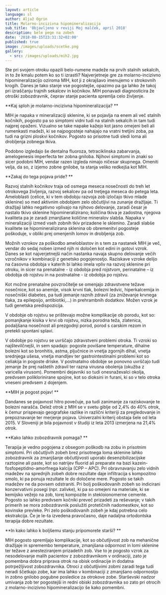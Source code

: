 ```yaml
---
layout: article
language: sl
author: Aljaž Ogrin
title: Molarno-incizivna hipomineralizacija
sub_title: 'Objavljeno v reviji Moj malček, april 2018'
description: bele pege na zobeh
date: '2018-08-15T23:31:32+02:00'
published: true
image: /images/uploads/scetke.png
gallery:
  - src: /images/uploads/mih2.jpg
---
```

Ste pri svojem otroku opazili belo-rumene madeže na prvih stalnih sekalcih, in to že kmalu potem ko so ti izrastli? Najverjetneje gre za molarno-incizivno hipomineralizacijo oziroma MIH, kot ji z okrajšavo imenujemo v strokovnih krogih.  Danes je tako stanje vse pogostejše, opazimo pa ga lahko že takoj pri izraščanju trajnih sekalcev in kočnikov. MIH ponavadi diagnosticira že otroški zobozdravnik, čeprav stanje pacienta spremlja celo življenje.

**Kaj sploh je molarno-incizivna hipomineralizacija?**

MIH je napaka v mineralizaciji sklenine, ki se pojavlja na enem ali več stalnih kočnikih, pogosto pa so simptomi vidni tudi na stalnih sekalcih in tam tudi najprej opaženi. Vizualno se take napake kažejo kot jasno omejeni beli ali rumenkasti madeži, ki se najpogosteje nahajajo na vratni tretjini zoba, pa tudi na grizni ploskvi kočnikov. Pogosto so prisotne tudi sledi loma ali drobljenja zobnega tkiva.

Podobno izgledajo še dentalna fluoroza, tetraciklinska zabarvanja, amelogenesis imperfecta ter zobna gniloba. Njihovi simptomi in znaki so sicer podobni MIH, vendar razen izgleda nimajo ničesar skupnega. Omeniti velja, da so, z izjemo zobne gnilobe, ta stanja veliko redkejša kot MIH.

**Zakaj do tega pojava pride?**

Razvoj stalnih kočnikov traja od osmega meseca nosečnosti do treh let otrokovega življenja, razvoj sekalcev pa od tretjega meseca do petega leta. Ameloblasti (celice, ki v tem obdobju razvoja zob izločajo tkivo mlade sklenine) so med aktivnim obdobjem zelo občutljivi na zunanje dražljaje. Ti dražljaji lahko negativno vplivajo na njihovo delovanje, zaradi česar je nastalo tkivo sklenine hipomineralizirano; količina tkiva je zadostna, njegova kvaliteta pa je zaradi zmanjšane količine mineralov slabša. Napaka v mineralizaciji izmed vseh zobnih tkiv prizadene le sklenino. Zaradi slabše kvalitete se hipomineralizirana sklenina ob obremenitvi pogosteje poškoduje, v obliki prej omenjenih lomov in drobljenja zob.

Možnih vzrokov za poškodbo ameloblastov in s tem za nastanek MIH je več, vendar do sedaj noben izmed njih ni določen kot edini in gotovi vzrok. Danes se kot najverjetnejši način nastanka navaja skupno delovanje večih vzročnikov v kombinaciji z genetsko pogojenostjo. Raziskave vzroke delijo na časovna obdobja v katerih bi lahko imela vpliv na razvoj sklenine pri otroku, in sicer na prenatalne - iz obdobja pred rojstvom, perinatalne – iz obdobja ob rojstvu in na postnatalne - iz obdobja  po rojstvu. 

Kot možne prenatalne povzročitelje se omenjajo zdravstvene težave nosečnice, kot so anemije, visok krvni tlak, bolezni ledvic, hiperkalcemija in nosečniški diabetes, pa tudi jemanje raznih zdravil (za zniževanje krvnega tlaka, za epilepsijo, antibiotiki,…) in prehrambnih dodatkov. Možen vzrok je tudi genetska predispozicija.

V obdobje ob rojstvu se prištevajo možne komplikacije ob porodu, kot so: pomanjkanje kisika v krvi ob rojstvu, nizka porodna teža, zlatenica, podaljšana nosečnost ali prezgodnji porod, porod s carskim rezom in pretekli spontani splavi.

V obdobje po rojstvu se uvrščajo zdravstveni problemi otroka. Ti vzroki so najštevilčnejši, in sem spadajo: pogoste povišane temperature, dihalne bolezni kot so bronhitis, astma, pljučnice in vnetja zgornjih dihal, vnetja srednjega ušesa, vnetja mandljev ter gastrointestinalni problemi kot so celiakija in pogoste driske. V postnatalno obdobje se ponovno uvrščajo tudi jemanje že prej naštetih zdravil ter razna virusna obolenja (okužba z varicella virusom).  Pomembni dejavniki so tudi onesnaževalci okolja, predvsem poliklorinirane spojine, kot so dioksini in furani, ki so v telo otroka vneseni predvsem z dojenjem.

**MIH je pogost pojav!**

Dandanes se pojavnost hitro povečuje, pa tudi zanimanje za raziskovanje te bolezni narašča. Delež otrok z MIH se v svetu giblje od 2,4%  do 40% otrok, k čemur prispevajo geografske razlike in različni kriteriji za pregledovanje in prepoznavanje ter merjenje pojava. Univerzalni kriterij obstaja šele od leta 2015. V Sloveniji je bila pojavnost v študiji iz leta 2013 izmerjena na 21,4% otrok.

**Kako lahko zobozdravnik pomaga?**

Terapija je vedno pogojena z obsegom poškodb na zobu in prisotnim simptomi. Pri občutljivih zobeh brez prisotnega loma sklenine lahko zobozdravnik za zmanjšanje občutljivosti uporabi desenzibilizacijske raztopine ali paste, kot so natrijev fluorid ali preparate na bazi kazein-fosfopeptidno-amorfnega kalcija (CPP – APC). Pri obravnavanju zelo vidnih madežev na sprednjih zobeh dobre rezultate daje infiltracija s kompozitno smolo, ki pa ponuja rezultate le do določene mere. Pogosto se takih madežev ne da povsem odstraniti. Pri bolj poškodovanih zobeh so indicirani konzervativni posegi (npr. zalivke), ki pa so omejeni na materiale, ki se kemijsko vežejo na zob, torej kompozite in stekloionomerne cemente. Pogosto so lahko predvsem kočniki preveč prizadeti za reševanje; v takih primerih se mora zobozdravnik poslužiti protetičnih nadomestkov, kot so kovinske prevleke. Pri zelo poškodovanih zobeh je kdaj potrebna celo ekstrakcija. Če je le-ta izvedena pravočasno, daje nadaljna ortodontska terapija dobre rezultate.

**In kako lahko k boljšemu stanju pripomorete starši?**

MIH pogosto spremljajo komplikacije, kot so občutljivost zob na mehanične dražljaje in  spremembo temperature, zmanjšana odpornost in lomi sklenine ter težave z anesteziranjem prizadetih zob. Vse to je pogosto vzrok za nesodelovanje malih pacientov z zobozdravnikom v ordinaciji, zato je pomembna dobra priprava otrok na obisk ordinacije in dodatna potrpežljivost zobozdravnika. Otroci z občutljivimi zobmi zaradi tega tudi neradi ščetkajo zobe, kar ima lahko v kombinaciji z zmanjšano odpornostjo in zobno gnilobo pogubne posledice za otrokove zobe. Starševski nadzor umivanja zob ter pogostejši in redni obiski zobozdravnika so zato pri otrocih z molarno-incizivno hipomineralizacijo še kako pomembni.
